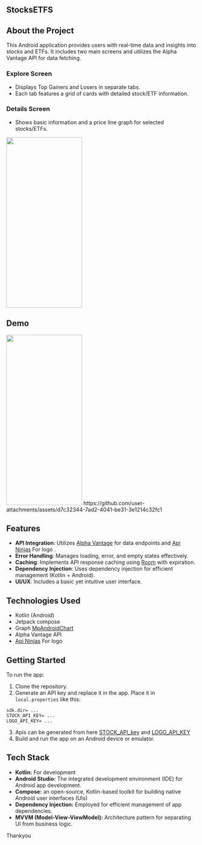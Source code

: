 ## StocksETFS

## About the Project
This Android application provides users with real-time data and insights into stocks and ETFs. It includes two main screens and utilizes the Alpha Vantage API for data fetching.


### Explore Screen
- Displays Top Gainers and Losers in separate tabs.
- Each tab features a grid of cards with detailed stock/ETF information.


### Details Screen
- Shows basic information and a price line graph for selected stocks/ETFs.
  <br>
<img src="https://github.com/user-attachments/assets/6d2419f7-5a39-4dfe-9460-1b2195675a2d" width="200" height="450">


## Demo
<img src="https://github.com/user-attachments/assets/e28fad4f-0f91-4cc0-8464-ec939aa4cd5e" width="200" height="450">
https://github.com/user-attachments/assets/d7c32344-7ad2-4041-be31-3e1214c32fc1






## Features

- **API Integration**: Utilizes [Alpha Vantage](https://www.alphavantage.co/support/#) for data endpoints and [Api Ninjas](https://api-ninjas.com/api/logo) For logo .
- **Error Handling**: Manages loading, error, and empty states effectively.
- **Caching**: Implements API response caching using [Room](https://developer.android.com/training/data-storage/room) with expiration.
- **Dependency Injection**: Uses dependency injection for efficient management (Kotlin + Android).
- **UI/UX**: Includes a basic yet intuitive user interface.


## Technologies Used
- Kotlin (Android)
- Jetpack compose
- Graph [MpAndroidChart](https://github.com/PhilJay/MPAndroidChart)
- Alpha Vantage API
- [Api Ninjas](https://api-ninjas.com/api/logo) For logo 

## Getting Started

To run the app:

1. Clone the repository.
2. Generate an API key and replace it in the app. Place it in `local.properties` like this:
```
sdk.dir= ...
STOCK_API_KEY= ...
LOGO_API_KEY= ...
```
3. Apis can be generated from here [STOCK_API_key](https://www.alphavantage.co/support/#) and [LOGO_API_KEY](https://api-ninjas.com/profile)
4. Build and run the app on an Android device or emulator.

## Tech Stack

- **Kotlin:** For development
- **Android Studio:** The integrated development environment (IDE) for Android app development.
- **Compose:** an open-source, Kotlin-based toolkit for building native Android user interfaces (UIs)
- **Dependency Injection:** Employed for efficient management of app dependencies.
- **MVVM (Model-View-ViewModel):** Architecture pattern for separating UI from business logic.

Thankyou 



